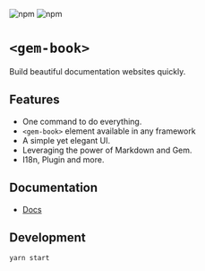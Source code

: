![npm](https://img.shields.io/npm/v/gem-book)
![npm](https://img.shields.io/npm/dw/gem-book)

# `<gem-book>`

Build beautiful documentation websites quickly.

## Features

- One command to do everything.
- `<gem-book>` element available in any framework
- A simple yet elegant UI.
- Leveraging the power of Markdown and Gem.
- I18n, Plugin and more.

## Documentation

- [Docs](https://book.gemjs.org/)

## Development

```bash
yarn start
```
